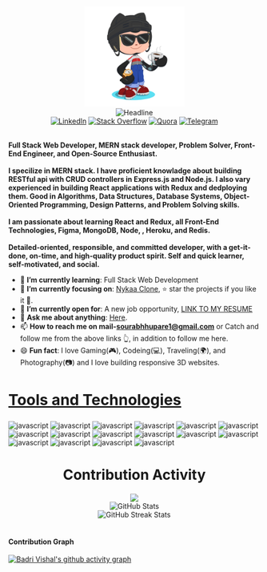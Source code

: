 <div>
    <div align=center>
        <img src="https://raw.githubusercontent.com/AhmedFathyDev/AhmedFathyDev/main/GitHub.png" alt="GitHub Octocat Drinking a Cup of Coffee" height="200">
    </div>
    <div align=center>
        <img src="https://readme-typing-svg.herokuapp.com?color=%236FDA44&size=32&center=true&vCenter=true&width=600&height=50&lines=Hi+there+I'm+Sourabh+%F0%9F%91%8B;Full+Stack+Web+Developer;Back-End+Engineer;Problem+Solver;Front-End+Engineer;Open-Source+Enthusiast" alt="Headline" />
    </div>
    <div align=center>
        <a href="https://www.linkedin.com/in/sourabh-hupare/"><img src="https://img.shields.io/badge/Linkedin-0077b5?style=flat&logo=linkedin" alt="LinkedIn" /></a>
        <a href="https://stackoverflow.com/users/11837259/ahmed-fathy"><img src="https://img.shields.io/badge/Stack Overflow-f48024?style=flat&logo=stackoverflow&logoColor=white" alt="Stack Overflow" /></a>
        <a href="https://www.quora.com/profile/Sourabh-Hupare"><img src="https://img.shields.io/badge/Quora-B92B27?style=flat&logo=quora" alt="Quora" /></a>
        <a href="https://t.me/sourabh_s1"><img src="https://img.shields.io/badge/Telegram-0088cc?style=flat&logo=telegram" alt="Telegram" /></a>
    </div>
    <div align=left>
        <br>
        <p>
            <strong>
                Full Stack Web Developer, MERN stack developer, Problem Solver, Front-End Engineer, and Open-Source Enthusiast.<br><br>
                I specilize in MERN stack. I have proficient knowladge about building RESTful api with CRUD controllers in Express.js and Node.js. I also vary experienced in building React applications with Redux and dedploying them. Good in Algorithms, Data Structures, Database Systems, Object-Oriented Programming, Design Patterns, and Problem Solving skills.<br><br>
                I am passionate about learning React and Redux, all Front-End Technologies, Figma, MongoDB, Node, , Heroku, and Redis.<br><br>
                Detailed-oriented, responsible, and committed developer, with a get-it-done, on-time, and high-quality product spirit. Self and quick learner, self-motivated, and social.
            </strong>
        </p>
        <ul>
            <li>🌱 <b>I’m currently learning</b>: Full Stack Web Development</li>
            <li>🎯 <b>I’m currently focusing on</b>: <a href="rohit753.github.io/naykaa-clone/">Nykaa Clone</a>, ⭐️ star the projects if you like it 🤩.</li>
            <li>🤔 <b>I’m currently open for</b>: A new job opportunity, <a href="https://drive.google.com/file/d/1ch-hWAX2ZwaswxV-WzVUB_Drm901NW4l/view?usp=sharing" target="_blank" rel="noopener noreferrer">LINK TO MY RESUME</a></li>
            <li>💬 <b>Ask me about anything</b>: <a href="https://github.com/sourabh-s1/sourabh-s1/issues">Here</a>.</li>
            <li>📫 <b>How to reach me on mail-<a href="sourabhhupare1@gmail.com">sourabhhupare1@gmail.com</a></b> or Catch and follow me from the above links 👆, in addition to follow me here.</li>
            <li>😄 <b>Fun fact</b>: I love Gaming(🎮), Codeing(💻), Traveling(🌍), and Photography(📷) and I love building responsive 3D websites.</li>
        </ul>
    </div>
    <h2 style="font-size:30px" align ="left" width = 100%><u>Tools and Technologies</u></h2>
<p align="left"> <img src="https://img.shields.io/badge/javascript-%23323330.svg?style=for-the-badge&logo=javascript&logoColor=%23F7DF1E" alt="javascript"  /> </a> 
<a href="https://www.w3schools.com/css/" target="_blank"> </a> 
<img src="https://img.shields.io/badge/html5-%23E34F26.svg?style=for-the-badge&logo=html5&logoColor=white" alt="javascript"  /> </a> 
<a href="https://www.w3schools.com/css/" target="_blank"> </a>
<img src="https://img.shields.io/badge/CSS3-%23FF9900.svg?style=for-the-badge&logo=amazon-css3&logoColor=white" alt="javascript"  /> </a> 
<a href="https://www.w3schools.com/css/" target="_blank"> </a>
<img src="https://img.shields.io/badge/node.js-%2343853D.svg?style=for-the-badge&logo=node.js&logoColor=white" alt="javascript"  /> </a> 
<a href="https://www.w3schools.com/css/" target="_blank"> </a>
<img src="https://img.shields.io/badge/express.js-%234285F4.svg?style=for-the-badge&logo=express&logoColor=white" alt="javascript"  /> </a> 
<a href="https://www.w3schools.com/css/" target="_blank"> </a>
<img src="https://img.shields.io/badge/MongoDB-%234ea94b.svg?style=for-the-badge&logo=mongodb&logoColor=white" alt="javascript"  /> </a> 
<a href="https://www.w3schools.com/css/" target="_blank"> </a>
<img src="https://img.shields.io/badge/react.js-FF00A0.svg?style=for-the-badge&logo=react&logoColor=white" alt="javascript"  /> </a> 
<a href="https://www.w3schools.com/css/" target="_blank"> </a>
<img src="https://img.shields.io/badge/Heroku-5C2D91.svg?style=for-the-badge&logo=heroku&logoColor=white" alt="javascript"  /> </a> 
<a href="https://www.w3schools.com/css/" target="_blank"> </a>
<img src="https://img.shields.io/badge/redis-%23D42029.svg?style=for-the-badge&logo=redis&logoColor=white" alt="javascript"  /> </a> 
<a href="https://www.w3schools.com/css/" target="_blank"> </a>
<img src="https://img.shields.io/badge/git-49ED00.svg?style=for-the-badge&logo=git&logoColor=white" alt="javascript"  /> </a> 
<a href="https://www.w3schools.com/css/" target="_blank"> </a>
<img src="https://img.shields.io/badge/github-%23000000.svg?style=for-the-badge&logo=github&logoColor=white" alt="javascript"  /> </a> 
<a href="https://www.w3schools.com/css/" target="_blank"> </a>
<img src="https://img.shields.io/badge/redux-%23FF9900.svg?style=for-the-badge&logo=redux&logoColor=white" alt="javascript"  /> </a> 
<a href="https://www.w3schools.com/css/" target="_blank"> </a>
<img src="https://img.shields.io/badge/postman-%23D42029.svg?style=for-the-badge&logo=postman&logoColor=white" alt="javascript"  /> </a> 
<a href="https://www.w3schools.com/css/" target="_blank"> </a>
<img src="https://img.shields.io/badge/sass-FF00A0.svg?style=for-the-badge&logo=sass&logoColor=white" alt="javascript"  /> </a> 
<a href="https://www.w3schools.com/css/" target="_blank"> </a>
<img src="https://img.shields.io/badge/NPM-%23000000.svg?style=for-the-badge&logo=npm&logoColor=white" alt="javascript"  /> </a> 
<a href="https://www.w3schools.com/css/" target="_blank"> </a>
<img src="https://img.shields.io/badge/yarn-5C2D91.svg?style=for-the-badge&logo=yarn&logoColor=white" alt="javascript"  /> </a> 
<a href="https://www.w3schools.com/css/" target="_blank"> </a>


</p>
    <div align=center>
        <h1>Contribution Activity</h1>
        <img align="center" src="https://github-readme-stats.vercel.app/api/top-langs/?username=sourabh-s1&title_color=6FDA44&text_color=FFFFFF&show_icons=true&icon_color=6FDA44&include_all_commits=true&count_private=true&theme=dark"><br>
        <img src="https://github-readme-stats.vercel.app/api?username=sourabh-s1&title_color=6FDA44&text_color=FFFFFF&show_icons=true&icon_color=6FDA44&include_all_commits=true&count_private=true&theme=dark" alt="GitHub Stats" height="200" />
        <br>
        <!--
        <img src="https://github-readme-stats.vercel.app/api/top-langs?username=sourabh-s1&layout=compact&title_color=6FDA44&text_color=FFFFFF&theme=dark" alt="GitHub Most Used Languages" height="200" />
        <br>
        -->
        <img src="https://github-readme-streak-stats.herokuapp.com/?user=sourabh-s1&theme=dark&date_format=j%20M%5B%20Y%5D&currStreakLabel=6FDA44&fire=6FDA44&ring=6FDA44" alt="GitHub Streak Stats" height="200" />
        <br>
        <br>
    </div>
</div>

#### Contribution Graph
[![Badri Vishal's github activity graph](https://activity-graph.herokuapp.com/graph?username=sourabh-s1&theme=react-dark)](https://github.com/MrBlueBird2/github-readme-activity-graph)


